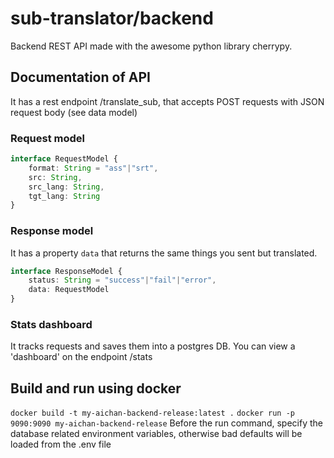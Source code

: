 # sub-translator/backend

Backend REST API made with the awesome python library cherrypy.

## Documentation of API

It has a rest endpoint /translate_sub, that accepts
POST requests with JSON request body (see data model)

### Request model

```ts
interface RequestModel {
	format: String = "ass"|"srt",
	src: String,
	src_lang: String,
	tgt_lang: String
}
```

### Response model

It has a property `data` that returns the same things you sent but translated.

```ts
interface ResponseModel {
	status: String = "success"|"fail"|"error",
	data: RequestModel
}
```

### Stats dashboard

It tracks requests and saves them into a postgres DB. You can view a 'dashboard' on
the endpoint /stats


## Build and run using docker

`docker build -t my-aichan-backend-release:latest .`
`docker run -p 9090:9090 my-aichan-backend-release`
Before the run command, specify the database related
environment variables, otherwise bad defaults
will be loaded from the .env file
